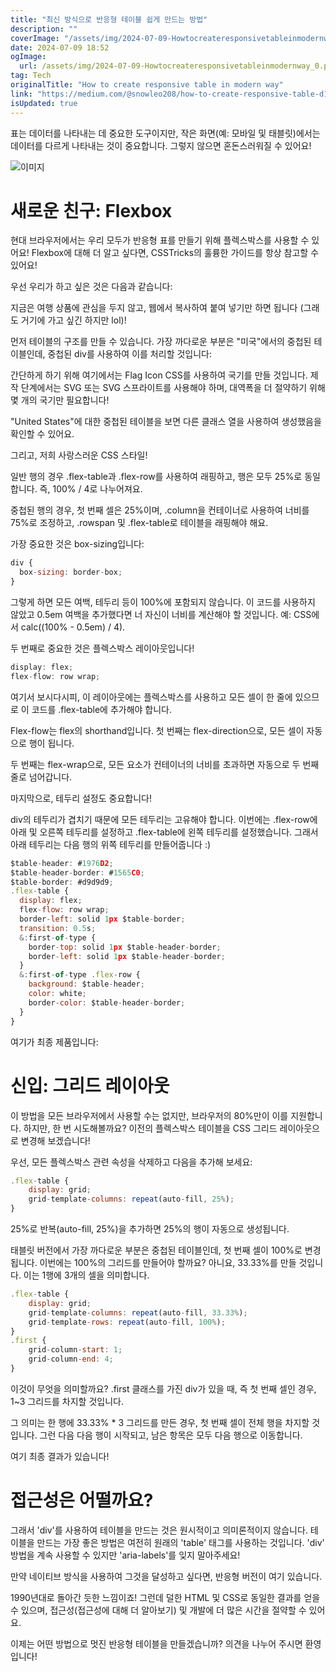 ```yaml
---
title: "최신 방식으로 반응형 테이블 쉽게 만드는 방법"
description: ""
coverImage: "/assets/img/2024-07-09-Howtocreateresponsivetableinmodernway_0.png"
date: 2024-07-09 18:52
ogImage: 
  url: /assets/img/2024-07-09-Howtocreateresponsivetableinmodernway_0.png
tag: Tech
originalTitle: "How to create responsive table in modern way"
link: "https://medium.com/@snowleo208/how-to-create-responsive-table-d1662cb62075"
isUpdated: true
---
```




표는 데이터를 나타내는 데 중요한 도구이지만, 작은 화면(예: 모바일 및 태블릿)에서는 데이터를 다르게 나타내는 것이 중요합니다. 그렇지 않으면 혼돈스러워질 수 있어요!

![이미지](/assets/img/2024-07-09-Howtocreateresponsivetableinmodernway_0.png)

# 새로운 친구: Flexbox

현대 브라우저에서는 우리 모두가 반응형 표를 만들기 위해 플렉스박스를 사용할 수 있어요! Flexbox에 대해 더 알고 싶다면, CSSTricks의 훌륭한 가이드를 항상 참고할 수 있어요!

<div class="content-ad"></div>

우선 우리가 하고 싶은 것은 다음과 같습니다:

지금은 여행 상품에 관심을 두지 않고, 웹에서 복사하여 붙여 넣기만 하면 됩니다 (그래도 거기에 가고 싶긴 하지만 lol)!

먼저 테이블의 구조를 만들 수 있습니다. 가장 까다로운 부분은 "미국"에서의 중첩된 테이블인데, 중첩된 div를 사용하여 이를 처리할 것입니다:

간단하게 하기 위해 여기에서는 Flag Icon CSS를 사용하여 국기를 만들 것입니다. 제작 단계에서는 SVG 또는 SVG 스프라이트를 사용해야 하며, 대역폭을 더 절약하기 위해 몇 개의 국기만 필요합니다!

<div class="content-ad"></div>

"United States"에 대한 중첩된 테이블을 보면 다른 클래스 열을 사용하여 생성했음을 확인할 수 있어요.

그리고, 저희 사랑스러운 CSS 스타일!

일반 행의 경우 .flex-table과 .flex-row를 사용하여 래핑하고, 행은 모두 25%로 동일합니다. 즉, 100% / 4로 나누어져요.

중첩된 행의 경우, 첫 번째 셀은 25%이며, .column을 컨테이너로 사용하여 너비를 75%로 조정하고, .rowspan 및 .flex-table로 테이블을 래핑해야 해요.

<div class="content-ad"></div>

가장 중요한 것은 box-sizing입니다:

```js
div {
  box-sizing: border-box;
}
```

그렇게 하면 모든 여백, 테두리 등이 100%에 포함되지 않습니다. 이 코드를 사용하지 않았고 0.5em 여백을 추가했다면 너 자신이 너비를 계산해야 할 것입니다. 예: CSS에서 calc((100% - 0.5em) / 4).

두 번째로 중요한 것은 플렉스박스 레이아웃입니다!

<div class="content-ad"></div>

```js
display: flex;
flex-flow: row wrap;
```

여기서 보시다시피, 이 레이아웃에는 플렉스박스를 사용하고 모든 셀이 한 줄에 있으므로 이 코드를 .flex-table에 추가해야 합니다.

Flex-flow는 flex의 shorthand입니다. 첫 번째는 flex-direction으로, 모든 셀이 자동으로 행이 됩니다.

두 번째는 flex-wrap으로, 모든 요소가 컨테이너의 너비를 초과하면 자동으로 두 번째 줄로 넘어갑니다.

<div class="content-ad"></div>

마지막으로, 테두리 설정도 중요합니다!

div의 테두리가 겹치기 때문에 모든 테두리는 고유해야 합니다. 이번에는 .flex-row에 아래 및 오른쪽 테두리를 설정하고 .flex-table에 왼쪽 테두리를 설정했습니다. 그래서 아래 테두리는 다음 행의 위쪽 테두리를 만들어줍니다 :)

```js
$table-header: #1976D2;
$table-header-border: #1565C0;
$table-border: #d9d9d9;
.flex-table {
  display: flex;
  flex-flow: row wrap;
  border-left: solid 1px $table-border;
  transition: 0.5s;
  &:first-of-type {
    border-top: solid 1px $table-header-border;
    border-left: solid 1px $table-header-border;
  }
  &:first-of-type .flex-row {
    background: $table-header;
    color: white;
    border-color: $table-header-border;
  }
}
```

여기가 최종 제품입니다:

<div class="content-ad"></div>

# 신입: 그리드 레이아웃

이 방법을 모든 브라우저에서 사용할 수는 없지만, 브라우저의 80%만이 이를 지원합니다. 하지만, 한 번 시도해볼까요? 이전의 플렉스박스 테이블을 CSS 그리드 레이아웃으로 변경해 보겠습니다!

우선, 모든 플렉스박스 관련 속성을 삭제하고 다음을 추가해 보세요:

```js
.flex-table {
    display: grid;
    grid-template-columns: repeat(auto-fill, 25%);
}
```

<div class="content-ad"></div>

25%로 반복(auto-fill, 25%)을 추가하면 25%의 행이 자동으로 생성됩니다.

태블릿 버전에서 가장 까다로운 부분은 중첩된 테이블인데, 첫 번째 셀이 100%로 변경됩니다. 이번에는 100%의 그리드를 만들어야 할까요? 아니요, 33.33%를 만들 것입니다. 이는 1행에 3개의 셀을 의미합니다.

```js
.flex-table {
    display: grid;
    grid-template-columns: repeat(auto-fill, 33.33%);
    grid-template-rows: repeat(auto-fill, 100%);
}
.first {
    grid-column-start: 1;
    grid-column-end: 4;
}
```

이것이 무엇을 의미할까요? .first 클래스를 가진 div가 있을 때, 즉 첫 번째 셀인 경우, 1~3 그리드를 차지할 것입니다.

<div class="content-ad"></div>

그 의미는 한 행에 33.33% \* 3 그리드를 만든 경우, 첫 번째 셀이 전체 행을 차지할 것입니다. 그런 다음 다음 행이 시작되고, 남은 항목은 모두 다음 행으로 이동합니다.

여기 최종 결과가 있습니다!

# 접근성은 어떨까요?

그래서 'div'를 사용하여 테이블을 만드는 것은 원시적이고 의미론적이지 않습니다. 테이블을 만드는 가장 좋은 방법은 여전히 원래의 'table' 태그를 사용하는 것입니다. 'div' 방법을 계속 사용할 수 있지만 'aria-labels'를 잊지 말아주세요!

<div class="content-ad"></div>

만약 네이티브 방식을 사용하여 그것을 달성하고 싶다면, 반응형 버전이 여기 있습니다.

1990년대로 돌아간 듯한 느낌이죠! 그런데 덜한 HTML 및 CSS로 동일한 결과를 얻을 수 있으며, 접근성(접근성에 대해 더 알아보기) 및 개발에 더 많은 시간을 절약할 수 있어요.

이제는 어떤 방법으로 멋진 반응형 테이블을 만들겠습니까? 의견을 나누어 주시면 환영입니다!
